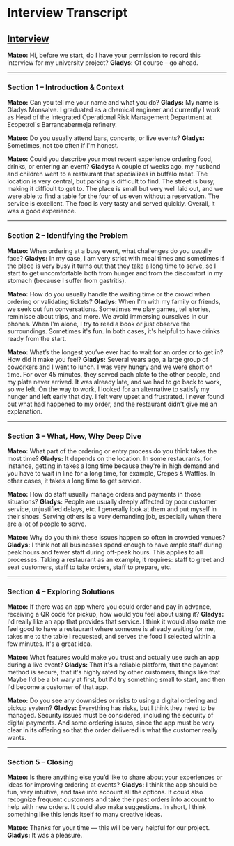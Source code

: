 # **Interview Transcript** 
## [Interview](https://github.com/Movioles-Sec3/TapAndToast/blob/main/profile/d.barbosam-interview.mp3)

**Mateo:** Hi, before we start, do I have your permission to record this interview for my university project?
**Gladys:** Of course – go ahead.

---

### **Section 1 – Introduction & Context**

**Mateo:** Can you tell me your name and what you do?
**Gladys:** My name is Gladys Monsalve. I graduated as a chemical engineer and currently I work as Head of the Integrated Operational Risk Management Department at Ecopetrol´s Barrancabermeja refinery.

**Mateo:** Do you usually attend bars, concerts, or live events?
**Gladys:** Sometimes, not too often if I'm honest.

**Mateo:** Could you describe your most recent experience ordering food, drinks, or entering an event?
**Gladys:** A couple of weeks ago, my husband and children went to a restaurant that specializes in buffalo meat. The location is very central, but parking is difficult to find. The street is busy, making it difficult to get to. The place is small but very well laid out, and we were able to find a table for the four of us even without a reservation. The service is excellent. The food is very tasty and served quickly. Overall, it was a good experience.

---

### **Section 2 – Identifying the Problem**

**Mateo:** When ordering at a busy event, what challenges do you usually face?
**Gladys:** In my case, I am very strict with meal times and sometimes if the place is very busy it turns out that they take a long time to serve, so I start to get uncomfortable both from hunger and from the discomfort in my stomach (because I suffer from gastritis).

**Mateo:** How do you usually handle the waiting time or the crowd when ordering or validating tickets?
**Gladys:** When I'm with my family or friends, we seek out fun conversations. Sometimes we play games, tell stories, reminisce about trips, and more. We avoid immersing ourselves in our phones.
When I'm alone, I try to read a book or just observe the surroundings. Sometimes it's fun.
In both cases, it's helpful to have drinks ready from the start.

**Mateo:** What’s the longest you’ve ever had to wait for an order or to get in? How did it make you feel?
**Gladys:** Several years ago, a large group of coworkers and I went to lunch. I was very hungry and we were short on time. For over 45 minutes, they served each plate to the other people, and my plate never arrived. It was already late, and we had to go back to work, so we left. On the way to work, I looked for an alternative to satisfy my hunger and left early that day. I felt very upset and frustrated. I never found out what had happened to my order, and the restaurant didn't give me an explanation.

---

### **Section 3 – What, How, Why Deep Dive**

**Mateo:** What part of the ordering or entry process do you think takes the most time?
**Gladys:** It depends on the location. In some restaurants, for instance, getting in takes a long time because they're in high demand and you have to wait in line for a long time, for example, Crepes & Waffles. In other cases, it takes a long time to get service.

**Mateo:** How do staff usually manage orders and payments in those situations?
**Gladys:** People are usually deeply affected by poor customer service, unjustified delays, etc. I generally look at them and put myself in their shoes. Serving others is a very demanding job, especially when there are a lot of people to serve.

**Mateo:** Why do you think these issues happen so often in crowded venues?
**Gladys:** I think not all businesses spend enough to have ample staff during peak hours and fewer staff during off-peak hours. This applies to all processes. Taking a restaurant as an example, it requires: staff to greet and seat customers, staff to take orders, staff to prepare, etc.

---

### **Section 4 – Exploring Solutions**

**Mateo:** If there was an app where you could order and pay in advance, receiving a QR code for pickup, how would you feel about using it?
**Gladys:** I'd really like an app that provides that service. I think it would also make me feel good to have a restaurant where someone is already waiting for me, takes me to the table I requested, and serves the food I selected within a few minutes. It's a great idea.

**Mateo:** What features would make you trust and actually use such an app during a live event?
**Gladys:** That it's a reliable platform, that the payment method is secure, that it's highly rated by other customers, things like that. Maybe I'd be a bit wary at first, but I'd try something small to start, and then I'd become a customer of that app.

**Mateo:** Do you see any downsides or risks to using a digital ordering and pickup system?
**Gladys:** Everything has risks, but I think they need to be managed. Security issues must be considered, including the security of digital payments. And some ordering issues, since the app must be very clear in its offering so that the order delivered is what the customer really wants.

---

### **Section 5 – Closing**

**Mateo:** Is there anything else you’d like to share about your experiences or ideas for improving ordering at events?
**Gladys:** I think the app should be fun, very intuitive, and take into account all the options. It could also recognize frequent customers and take their past orders into account to help with new orders. It could also make suggestions. In short, I think something like this lends itself to many creative ideas.

**Mateo:** Thanks for your time — this will be very helpful for our project.
**Gladys:** It was a pleasure.
